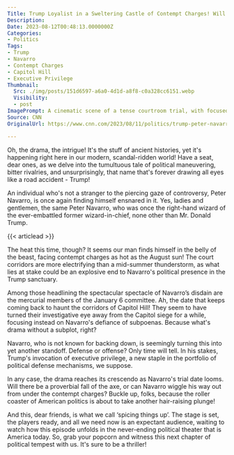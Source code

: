 ```yaml
---
Title: Trump Loyalist in a Sweltering Castle of Contempt Charges! Will His Fealty Lead to Flames?
Description: 
Date: 2023-08-12T00:48:13.0000000Z
Categories:
- Politics
Tags:
- Trump
- Navarro
- Contempt Charges
- Capitol Hill
- Executive Privilege
Thumbnail:
  Src: ./img/posts/151d6597-a6a0-4d1d-a8f8-c0a328cc6151.webp
  Visibility:
  - post
ImagePrompt: A cinematic scene of a tense courtroom trial, with focused spotlights on the key players. The defendant, Peter Navarro, stands resolute, spotlight illuminating his somber face, the American flag draped behind him adding gravitas. The jury and the pulsating crowd slightly blurred, signifying the inherent mystery and uncertainty of the outcome. Trump's shadow looms large, metaphorically pervading the atmosphere.
Source: CNN
OriginalUrl: https://www.cnn.com/2023/08/11/politics/trump-peter-navarro-contempt-trial/index.html

---
```

Oh, the drama, the intrigue! It's the stuff of ancient histories, yet it's happening right here in our modern, scandal-ridden world! Have a seat, dear ones, as we delve into the tumultuous tale of political maneuvering, bitter rivalries, and unsurprisingly, that name that's forever drawing all eyes like a road accident - Trump!

An individual who's not a stranger to the piercing gaze of controversy, Peter Navarro, is once again finding himself ensnared in it. Yes, ladies and gentlemen, the same Peter Navarro, who was once the right-hand wizard of the ever-embattled former wizard-in-chief, none other than Mr. Donald Trump.

{{< articlead >}}

The heat this time, though? It seems our man finds himself in the belly of the beast, facing contempt charges as hot as the August sun! The court corridors are more electrifying than a mid-summer thunderstorm, as what lies at stake could be an explosive end to Navarro's political presence in the Trump sanctuary.

Among those headlining the spectacular spectacle of Navarro’s disdain are the mercurial members of the January 6 committee. Ah, the date that keeps coming back to haunt the corridors of Capitol Hill! They seem to have turned their investigative eye away from the Capitol siege for a while, focusing instead on Navarro's defiance of subpoenas. Because what's drama without a subplot, right?

Navarro, who is not known for backing down, is seemingly turning this into yet another standoff. Defense or offense? Only time will tell. In his stakes, Trump's invocation of executive privilege, a new staple in the portfolio of political defense mechanisms, we suppose.

In any case, the drama reaches its crescendo as Navarro's trial date looms. Will there be a proverbial fall of the axe, or can Navarro wiggle his way out from under the contempt charges? Buckle up, folks, because the roller coaster of American politics is about to take another hair-raising plunge!

And this, dear friends, is what we call ‘spicing things up’. The stage is set, the players ready, and all we need now is an expectant audience, waiting to watch how this episode unfolds in the never-ending political theater that is America today. So, grab your popcorn and witness this next chapter of political tempest with us. It's sure to be a thriller!